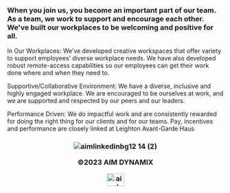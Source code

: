 ### When you join us, you become an important part of our team. As a team, we work to support and encourage each other. We've built our workplaces to be welcoming and positive for all.

In Our Workplaces: We’ve developed creative workspaces that offer variety to support employees’ diverse workplace needs. We have also developed robust remote-access capabilities so our employees can get their work done where and when they need to.

Supportive/Collaborative Environment: We have a diverse, inclusive and highly engaged workplace. We are encouraged to be ourselves at work, and we are supported and respected by our peers and our leaders.

Performance Driven: We do impactful work and are consistently rewarded for doing the right thing for our clients and for our teams. Pay, incentives and performance are closely linked at Leighton Avant-Garde Haus
   
   

  <h3 align="middle">
  
![aimlinkedinbg12 14 (2)](https://user-images.githubusercontent.com/119469038/209342013-ad59d147-7591-4a96-8714-495374bf51ad.png)

©2023 AIM DYNAMIX 



<a href="https://linkedin.com/company/aimdmx/" target="blank"><img align="center" src="https://raw.githubusercontent.com/rahuldkjain/github-profile-readme-generator/master/src/images/icons/Social/linked-in-alt.svg" alt="aimdynamix" height="30" width="40" /></a>

